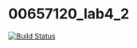 # 00657120_lab4_2

[![Build Status](https://travis-ci.com/kazuyahooo/00657120_lab4_2.svg?branch=master)](https://travis-ci.com/kazuyahooo/00657120_lab4_2)
